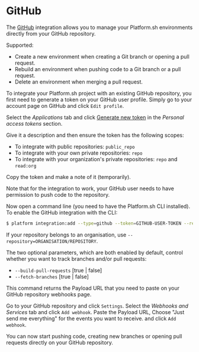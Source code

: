 # GitHub

The [GitHub](https://github.com) integration allows you to manage your
Platform.sh environments directly from your GitHub repository.

Supported:

-   Create a new environment when creating a Git branch or opening a
    pull request.
-   Rebuild an environment when pushing code to a Git branch or a pull
    request.
-   Delete an environment when merging a pull request.

To integrate your Platform.sh project with an existing GitHub
repository, you first need to generate a token on your GitHub user
profile. Simply go to your account page on GitHub and click
`Edit profile`.

Select the *Applications* tab and click [Generate new
token](https://github.com/settings/tokens/new) in the *Personal access
tokens* section.

Give it a description and then ensure the token has the following
scopes:

-   To integrate with public repositories: `public_repo`
-   To integrate with your own private repositories: `repo`
-   To integrate with your organization's private repositories: `repo`
    and `read:org`

Copy the token and make a note of it (temporarily).

Note that for the integration to work, your GitHub user needs to have
permission to push code to the repository.

Now open a command line (you need to have the Platform.sh CLI
installed). To enable the GitHub integration with the CLI:

```bash
$ platform integration:add --type=github --token=GITHUB-USER-TOKEN --repository=USER/REPOSITORY
```

If your repository belongs to an organisation, use ``--repository=ORGANISATION/REPOSITORY``.

The two optional parameters, which are both enabled by default, control
whether you want to track branches and/or pull requests:

-   `--build-pull-requests` [true | false]
-   `--fetch-branches` [true | false]

This command returns the Payload URL that you need to paste on your
GitHub repository webhooks page.

Go to your GitHub repository and click `Settings`. Select the *Webhooks
and Services* tab and click `Add webhook`. Paste the Payload URL, Choose
"Just send me everything" for the events you want to receive. and click
`Add webhook`.

You can now start pushing code, creating new branches or opening pull
requests directly on your GitHub repository.